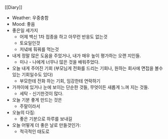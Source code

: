 [[Diary]]
- Weather: 우중충함
- Mood: 좋음
- 좋은일 세가지
	- 어제 백신 1차 접종을 하고 아무런 반응도 없는것
	- 토요일인것
	- 저녘에 훠꿔를 먹는것
- 내게 정말 많은 도움을 주었거나, 내가 매우 높이 평가하는 오랜 지인들.
	- 미나 - 나에게 너무나 많은 것을 배워주었다.
- 오늘 내게 주어진 기회 (부모님게 전화를 드리는 기회나, 원하는 회사에 면접을 볼수 있는 기회일수도 있다)
	- 부모한테 전화 하는 기회, 임강한테 연락하기
- 가까이에 있거나 눈에 보이는 단순한 것들, 무엇이든 새롭게 느껴 지는 것들.
	- 세탁 - 신기한것이 많다.
- 오늘 기분 좋게 만드는 것은
	- 주말이라서
- 오늘의 다짐:
	- 좋은 기분으로 하루를 보내길
- 오늘 어떻게 더 좋은 날로 만들것인가:
	- 적극적인 태도로


